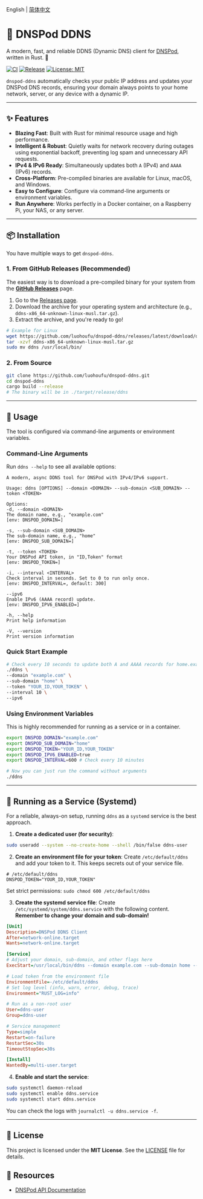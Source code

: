English | [简体中文](./README_ZH.md)

# 🚀 DNSPod DDNS

A modern, fast, and reliable DDNS (Dynamic DNS) client for [DNSPod](https://www.dnspod.cn/), written in Rust. 🦀

[![CI](https://github.com/luohoufu/dnspod-ddns/actions/workflows/ci.yml/badge.svg)](https://github.com/luohoufu/dnspod-ddns/actions/workflows/ci.yml)
[![Release](https://github.com/luohoufu/dnspod-ddns/actions/workflows/release.yml/badge.svg)](https://github.com/luohoufu/dnspod-ddns/actions/workflows/release.yml)
[![License: MIT](https://img.shields.io/badge/License-MIT-yellow.svg)](https://opensource.org/licenses/MIT)

`dnspod-ddns` automatically checks your public IP address and updates your DNSPod DNS records, ensuring your domain always points to your home network, server, or any device with a dynamic IP.

---

## ✨ Features

- **Blazing Fast**: Built with Rust for minimal resource usage and high performance.
- **Intelligent & Robust**: Quietly waits for network recovery during outages using exponential backoff, preventing log spam and unnecessary API requests.
- **IPv4 & IPv6 Ready**: Simultaneously updates both `A` (IPv4) and `AAAA` (IPv6) records.
- **Cross-Platform**: Pre-compiled binaries are available for Linux, macOS, and Windows.
- **Easy to Configure**: Configure via command-line arguments or environment variables.
- **Run Anywhere**: Works perfectly in a Docker container, on a Raspberry Pi, your NAS, or any server.

---

## 📦 Installation

You have multiple ways to get `dnspod-ddns`.

### 1. From GitHub Releases (Recommended)

The easiest way is to download a pre-compiled binary for your system from the [**GitHub Releases**](https://github.com/luohoufu/dnspod-ddns/releases) page.

1. Go to the [Releases page](https://github.com/luohoufu/dnspod-ddns/releases).
2. Download the archive for your operating system and architecture (e.g., `ddns-x86_64-unknown-linux-musl.tar.gz`).
3. Extract the archive, and you're ready to go!

```bash
# Example for Linux
wget https://github.com/luohoufu/dnspod-ddns/releases/latest/download/ddns-x86_64-unknown-linux-musl.tar.gz
tar -xzvf ddns-x86_64-unknown-linux-musl.tar.gz
sudo mv ddns /usr/local/bin/
```

### 2. From Source

```bash
git clone https://github.com/luohoufu/dnspod-ddns.git
cd dnspod-ddns
cargo build --release
# The binary will be in ./target/release/ddns
```

---

## 🚀 Usage

The tool is configured via command-line arguments or environment variables.

### Command-Line Arguments

Run `ddns --help` to see all available options:

```text
A modern, async DDNS tool for DNSPod with IPv4/IPv6 support.

Usage: ddns [OPTIONS] --domain <DOMAIN> --sub-domain <SUB_DOMAIN> --token <TOKEN>

Options:
-d, --domain <DOMAIN>
The domain name, e.g., "example.com"
[env: DNSPOD_DOMAIN=]

-s, --sub-domain <SUB_DOMAIN>
The sub-domain name, e.g., "home"
[env: DNSPOD_SUB_DOMAIN=]

-t, --token <TOKEN>
Your DNSPod API token, in "ID,Token" format
[env: DNSPOD_TOKEN=]

-i, --interval <INTERVAL>
Check interval in seconds. Set to 0 to run only once.
[env: DNSPOD_INTERVAL=, default: 300]

--ipv6
Enable IPv6 (AAAA record) update.
[env: DNSPOD_IPV6_ENABLED=]

-h, --help
Print help information

-V, --version
Print version information
```

### Quick Start Example

```bash
# Check every 10 seconds to update both A and AAAA records for home.example.com
./ddns \
--domain "example.com" \
--sub-domain "home" \
--token "YOUR_ID,YOUR_TOKEN" \
--interval 10 \
--ipv6
```

### Using Environment Variables

This is highly recommended for running as a service or in a container.

```bash
export DNSPOD_DOMAIN="example.com"
export DNSPOD_SUB_DOMAIN="home"
export DNSPOD_TOKEN="YOUR_ID,YOUR_TOKEN"
export DNSPOD_IPV6_ENABLED=true
export DNSPOD_INTERVAL=600 # Check every 10 minutes

# Now you can just run the command without arguments
./ddns
```

---

## 🤖 Running as a Service (Systemd)

For a reliable, always-on setup, running `ddns` as a `systemd` service is the best approach.

1. **Create a dedicated user (for security)**:
```bash
sudo useradd --system --no-create-home --shell /bin/false ddns-user
```

2. **Create an environment file for your token**:
Create `/etc/default/ddns` and add your token to it. This keeps secrets out of your service file.
```
# /etc/default/ddns
DNSPOD_TOKEN="YOUR_ID,YOUR_TOKEN"
```
Set strict permissions: `sudo chmod 600 /etc/default/ddns`

3. **Create the systemd service file**:
Create `/etc/systemd/system/ddns.service` with the following content. **Remember to change your domain and sub-domain!**

```ini
[Unit]
Description=DNSPod DDNS Client
After=network-online.target
Wants=network-online.target

[Service]
# Adjust your domain, sub-domain, and other flags here
ExecStart=/usr/local/bin/ddns --domain example.com --sub-domain home --ipv6

# Load token from the environment file
EnvironmentFile=-/etc/default/ddns
# Set log level (info, warn, error, debug, trace)
Environment="RUST_LOG=info"

# Run as a non-root user
User=ddns-user
Group=ddns-user

# Service management
Type=simple
Restart=on-failure
RestartSec=30s
TimeoutStopSec=30s

[Install]
WantedBy=multi-user.target
```

4. **Enable and start the service**:
```bash
sudo systemctl daemon-reload
sudo systemctl enable ddns.service
sudo systemctl start ddns.service
```

You can check the logs with `journalctl -u ddns.service -f`.

---

## 📄 License

This project is licensed under the **MIT License**. See the [LICENSE](LICENSE) file for details.

## 📖 Resources
- [DNSPod API Documentation](https://docs.dnspod.cn/api/record-list/)